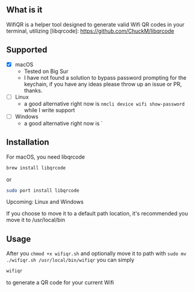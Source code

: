 ## What is it
WifiQR is a helper tool designed to generate valid Wifi QR codes in your terminal, utilizing [libqrcode]: https://github.com/ChuckM/libqrcode

## Supported
- [x] macOS
  - Tested on Big Sur
  - I have not found a solution to bypass password prompting for the keychain, if you have any ideas please throw up an issue or PR, thanks.
- [ ] Linux
  - a good alternative right now is `nmcli device wifi show-password` while I write support
- [ ] Windows
  - a good alternative right now is `

## Installation

For macOS, you need libqrcode
```sh
brew install libqrcode
``` 
or
```sh
sudo port install libqrcode
```

Upcoming: Linux and Windows

If you choose to move it to a default path location, it's recommended you move it to /usr/local/bin

## Usage

After you `chmod +x wifiqr.sh` and optionally move it to path with `sudo mv ./wifiqr.sh /usr/local/bin/wifiqr` you can simply

```sh
wifiqr
```

to generate a QR code for your current Wifi

